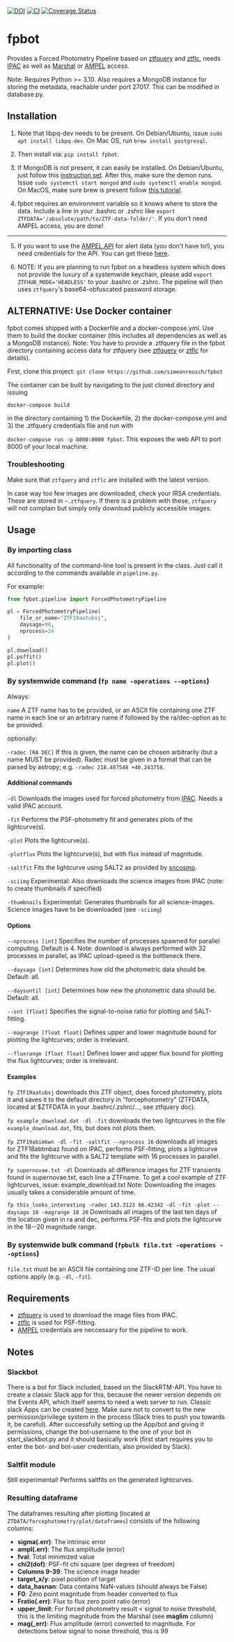 [![DOI](https://zenodo.org/badge/DOI/10.5281/zenodo.7404998.svg)](https://doi.org/10.5281/zenodo.7404998)
[![CI](https://github.com/simeonreusch/fpbot/actions/workflows/continous_integration.yml/badge.svg)](https://github.com/simeonreusch/fpbot/actions/workflows/continous_integration.yml)
[![Coverage Status](https://coveralls.io/repos/github/simeonreusch/fpbot/badge.svg?branch=main)](https://coveralls.io/github/simeonreusch/fpbot?branch=main)

# fpbot

Provides a Forced Photometry Pipeline based on [ztfquery](https://github.com/mickaelrigault/ztfquery) and [ztflc](https://github.com/mickaelrigault/ztfquery), needs [IPAC](https://irsa.ipac.caltech.edu/account/signon/login.do?josso_back_to=https://irsa.ipac.caltech.edu/frontpage/&ts=517) as well as [Marshal](http://skipper.caltech.edu:8080/cgi-bin/growth/marshal.cgi) or [AMPEL](https://github.com/ampelproject) access.

Note: Requires Python >= 3.10. Also requires a MongoDB instance for storing the metadata, reachable under port 27017. This can be modified in database.py.

## Installation

1. Note that libpq-dev needs to be present. On Debian/Ubuntu, issue ```sudo apt install libpq-dev```. On Mac OS, run ```brew install postgresql```.

2. Then install via: ```pip install fpbot```.

3. If MongoDB is not present, it can easily be installed.
On Debian/Ubuntu, just follow this [instruction set](https://docs.mongodb.com/manual/tutorial/install-mongodb-on-debian/#install-mongodb-community-edition). After this, make sure the demon runs. Issue  ```sudo systemctl start mongod``` and ```sudo systemctl enable mongod```. On MacOS, make sure brew is present follow [this tutorial](https://docs.mongodb.com/manual/tutorial/install-mongodb-on-os-x/).

4. fpbot requires an environment variable so it knows where to store the data. Include a line in your .bashrc or .zshrc like ```export ZTFDATA='/absolute/path/to/ZTF-data-folder/'```. If you don't need AMPEL access, you are done!

---

5. If you want to use the [AMPEL API](https://ampel.zeuthen.desy.de/api/ztf/archive/v3/docs) for alert data (you don't have to!), you need credentials for the API. You can get these [here](https://ampel.zeuthen.desy.de/live/dashboard/tokens).

6. NOTE: If you are planning to run fpbot on a headless system which does not provide the luxury of a systemwide keychain, please add ```export ZTFHUB_MODE='HEADLESS'``` to your .bashrc or .zshrc. The pipeline will then uses `ztfquery`'s base64-obfuscated password storage.

## ALTERNATIVE: Use Docker container
fpbot comes shipped with a Dockerfile and a docker-compose.yml. Use them to build the docker container (this includes all dependencies as well as a MongoDB instance). Note: You have to provide a .ztfquery file in the fpbot directory containing access data for ztfquery (see [ztfquery](https://github.com/mickaelrigault/ztfquery) or [ztflc](https://github.com/mickaelrigault/ztfquery) for details).

First, clone this project: ```git clone https://github.com/simeonreusch/fpbot```

The container can be built by navigating to the just cloned directory and issuing

```docker-compose build```

in the directory containing 1) the Dockerfile, 2) the docker-compose.yml and 3) the .ztfquery credentials file and run with

```docker-compose run -p 8000:8000 fpbot```. This exposes the web API to port 8000 of your local machine.

### Troubleshooting
Make sure that `ztfquery` and `ztflc` are installed with the latest version.

In case way too few images are downloaded, check your IRSA credentials. These are stored in `~.ztfquery`. If there is a problem with these, `ztfquery` will not complain but simply only download publicly accessible images.

## Usage

### By importing class
All functionality of the command-line tool is present in the class. Just call it according to the commands available in `pipeline.py`.

For example:

```python
from fpbot.pipeline import ForcedPhotometryPipeline

pl = ForcedPhotometryPipeline(
    file_or_name="ZTF19aatubsj",
    daysago=90,
    nprocess=24
)

pl.download()
pl.psffit()
pl.plot()
```

### By systemwide command (`fp name -operations --options`)

Always:

`name` A ZTF name has to be provided, or an ASCII file containing one ZTF name in each line or an arbitrary name if followed by the ra/dec-option as to be provided.

optionally:

`-radec [RA DEC]`	If this is given, the name can be chosen arbitrarily (but a name MUST be provided). Radec must be given in a format that can be parsed by astropy; e.g. `-radec 218.487548 +40.243758`.

#### Additional commands

`-dl`        Downloads the images used for forced photometry from [IPAC](https://irsa.ipac.caltech.edu/account/signon/login.do?josso_back_to=https://irsa.ipac.caltech.edu/frontpage/&ts=517). Needs a valid IPAC account.

`-fit`       Performs the PSF-photometry fit and generates plots of the lightcurve(s).

`-plot`     Plots the lightcurve(s).

`-plotflux`     Plots the lightcurve(s), but with flux instead of magnitude.

`-saltfit`   Fits the lightcurve using SALT2 as provided by [sncosmo](https://github.com/sncosmo/).

`-sciimg`  Experimental: Also downloads the science images from IPAC (note: to create thumbnails if specified)

`-thumbnails` Experimental: Generates thumbnails for all science-images. Science images have to be downloaded (see `-sciimg`)

#### Options

`--nprocess [int]`  Specifies the number of processes spawned for parallel computing. Default is 4. Note: download is always performed with 32 processes in parallel, as IPAC upload-speed is the bottleneck there.

`--daysago [int]`  Determines how old the photometric data should be. Default: all.

`--daysuntil [int]`  Determines how new the photometric data should be. Default: all.

`--snt [float]` Specifies the signal-to-noise ratio for plotting and SALT-fitting.

`--magrange [float float]` Defines upper and lower magnitude bound for plotting the lightcurves; order is irrelevant.

`--fluxrange [float float]` Defines lower and upper flux bound for plotting the flux lightcurves; order is irrelevant.

#### Examples
`fp ZTF19aatubsj` downloads this ZTF object, does forced photometry, plots it and saves it to the default directory in "forcephotometry" (ZTFDATA, located at $ZTFDATA in your .bashrc/.zshrc/..., see ztfquery doc).

`fp example_download.dat -dl -fit` downloads the two lightcurves in the file `example_download.dat`, fits, but does not plots them.

`fp ZTF19abimkwn -dl -fit -saltfit --nprocess 16` downloads all images for ZTF18abtmbaz found on IPAC, performs PSF-fitting, plots a lightcurve and fits the lightcurve with a SALT2 template with 16 processes in parallel.

`fp supernovae.txt -dl` Downloads all difference images for ZTF transients found in supernovae.txt, each line a ZTFname. To get a cool example of ZTF lightcurves, issue: example_download.txt Note: Downloading the images usually takes a considerable amount of time.

`fp this_looks_interesting -radec 143.3123 66.42342 -dl -fit -plot --daysago 10 -magrange 18 20` Downloads all images of the last ten days of the location given in ra and dec, performs PSF-fits and plots the lightcurve in the 18--20 magnitude range.

### By systemwide bulk command (`fpbulk file.txt -operations --options`)
`file.txt` must be an ASCII file containing one ZTF-ID per line. The usual options apply (e.g. `-dl`, `-fit`).

## Requirements
- [ztfquery](https://github.com/mickaelrigault/ztfquery) is used to download the image files from IPAC.
- [ztflc](https://github.com/mickaelrigault/ztflc) is used for PSF-fitting.
- [AMPEL](https://github.com/ampelproject) credentials are neccessary for the pipeline to work.

## Notes
### Slackbot
There is a bot for Slack included, based on the SlackRTM-API.
You have to create a classic Slack app for this, because the newer version depends on the Events API, which itself seems to need a web server to run.
Classic slack Apps can be created [here](https://api.slack.com/apps?new_classic_app=1). Make sure not to convert to the new permission/privilege system in the process (Slack tries to push you towards it, be careful).
After successfully setting up the App/bot and giving it permissions, change the bot-username to the one of your bot in start_slackbot.py and it should basically work (first start requires you to enter the bot- and bot-user credentials, also provided by Slack).

### Saltfit module
Still experimental! Performs saltfits on the generated lightcurves.

### Resulting dataframe
The dataframes resulting after plotting (located at `ZTDATA/forcephotometry/plot/dataframes`) consists of the following columns:
- **sigma(.err)**: The intrinsic error
- **ampl(.err)**: The flux amplitude (error)
- **fval**: Total minimized value
- **chi2(dof)**: PSF-fit chi square (per degrees of freedom)
- **Columns 9-39**: The science image header
- **target_x/y**: pixel position of target
- **data_hasnan**: Data contains NaN-values (should always be False)
- **F0**: Zero point magnitude from header converted to flux
- **Fratio(.err)**: Flux to flux zero point ratio (error)
- **upper_limit**: For forced photometry result < signal to noise threshold, this is the limiting magnitude from the Marshal (see **maglim** column)
- **mag(_err)**: Flux amplitude (error) converted to magnitude. For detections below signal to noise threshold, this is 99
